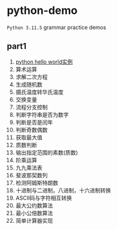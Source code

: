 # python-demo

`Python 3.11.5` grammar practice demos

## part1

1. [python hello world实例](https://github.com/bigredcapss/python-demo/part1/blob/main/helloworld.py)
2. 算术运算
3. 求解二次方程
4. 生成随机数
5. 摄氏温度转华氏温度
6. 交换变量
7. 流程分支控制
8. 判断字符串是否为数字
9. 判断是否是闰年
10. 判断奇数偶数
11. 获取最大值
12. 质数判断
13. 输出指定范围的素数(质数)
14. 阶乘运算
15. 九九乘法表
16. 斐波那契数列
17. 检测阿姆斯特朗数
18. 十进制与二进制，八进制，十六进制转换
19. ASCII码与字符相互转换
20. 最大公约数算法
21. 最小公倍数算法
22. 简单计算器实现
